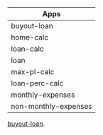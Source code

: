 | Apps  |
| ------------- |
| buyout-loan      |
| home-calc     |
| loan-calc      |
| loan      |
| max-pl-calc      |
| loan-perc-calc      |
| monthly-expenses      |
| non-monthly-expenses      |

[buyout-loan](https://hadihammad.github.io/page/buyout-loan/).